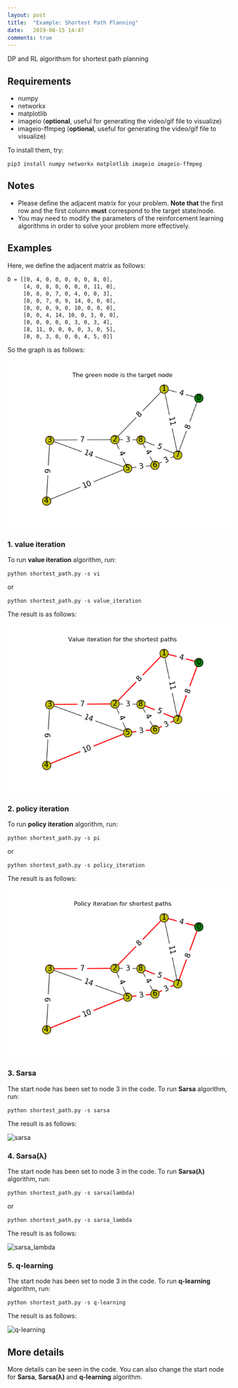 ```yaml
---
layout: post
title:  "Example: Shortest Path Planning"
date:   2019-08-15 14:47
comments: true
---
```

DP and RL algorithsm for shortest path planning

## Requirements

- numpy
- networkx
- matplotlib
- imageio (**optional**, useful for generating the video/gif file to visualize)
- imageio-ffmpeg (**optional**, useful for generating the video/gif file to visualize)

To install them, try:

    pip3 install numpy networkx matplotlib imageio imageio-ffmpeg  

## Notes

- Please define the adjacent matrix for your problem. **Note that** the first row and the first column **must** correspond to the target state/node. 
- You may need to modify the parameters of the reinforcement learning algorithms in order to solve your problem more effectively.

## Examples
Here, we define the adjacent matrix as follows:

```python3
D = [[0, 4, 0, 0, 0, 0, 0, 8, 0],
     [4, 0, 8, 0, 0, 0, 0, 11, 0],
     [0, 8, 0, 7, 0, 4, 0, 0, 3],
     [0, 0, 7, 0, 9, 14, 0, 0, 0],
     [0, 0, 0, 9, 0, 10, 0, 0, 0],
     [0, 0, 4, 14, 10, 0, 3, 0, 0],
     [0, 0, 0, 0, 0, 3, 0, 3, 4],
     [8, 11, 0, 0, 0, 0, 3, 0, 5],
     [0, 0, 3, 0, 0, 0, 4, 5, 0]]
```
So the graph is as follows:

![problem_definition](./figs_gifs/problem_definition.png)


### 1. value iteration
To run **value iteration** algorithm, run:

	python shortest_path.py -s vi
or

	python shortest_path.py -s value_iteration 

The result is as follows:

![problem_definition](./figs_gifs/value_iteration.png)

### 2. policy iteration
To run **policy iteration** algorithm, run:

	python shortest_path.py -s pi
or

	python shortest_path.py -s policy_iteration 

The result is as follows:

![problem_definition](./figs_gifs/policy_iteration.png)

### 3. Sarsa
The start node has been set to node 3 in the code.
To run **Sarsa** algorithm, run:

	python shortest_path.py -s sarsa

The result is as follows:

![sarsa](./figs_gifs/sarsa.gif)

### 4. Sarsa(&lambda;)
The start node has been set to node 3 in the code.
To run **Sarsa(&lambda;)** algorithm, run:

	python shortest_path.py -s sarsa(lambda)
or

	python shortest_path.py -s sarsa_lambda

The result is as follows:

![sarsa_lambda](./figs_gifs/sarsa_lambda.gif)

### 5. q-learning
The start node has been set to node 3 in the code.
To run **q-learning** algorithm, run:

	python shortest_path.py -s q-learning

The result is as follows:

![q-learning](./figs_gifs/q-learning.gif)

## More details 
More details can be seen in the code. You can also change the start node for **Sarsa**, **Sarsa(&lambda;)** and **q-learning** algorithm.
